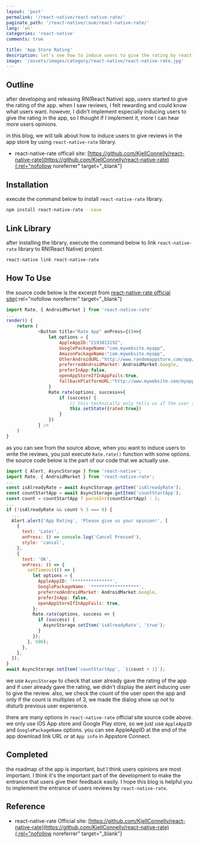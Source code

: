 ```yaml
---
layout: 'post'
permalink: '/react-native/react-native-rate/'
paginate_path: '/react-native/:num/react-native-rate/'
lang: ’en'
categories: 'react-native'
comments: true

title: 'App Store Rating'
description: let's see how to induce users to give the rating by react-native-rate library on RN(React Native) project.
image: '/assets/images/category/react-native/react-native-rate.jpg'
---
```



## Outline
after developing and releasing RN(React Native) app, users started to give the rating of the app. when I saw reviews, I felt rewarding and could know what users want. however, I didn't implement especially inducing users to give the rating in the app, so I thought if I implement it, more I can hear more users opinions.

in this blog, we will talk about how to induce users to give reviews in the app store by using ```react-native-rate``` library.

- react-native-rate officail site: [https://github.com/KjellConnelly/react-native-rate](https://github.com/KjellConnelly/react-native-rate){:rel="nofollow noreferrer" target="_blank"}

## Installation
execute the command below to install ```react-native-rate``` library.

```bash
npm install react-native-rate --save
```

## Link Library
after installing the library, execute the command below to link ```react-native-rate``` library to RN(React Native) project.

```bash
react-native link react-native-rate
```

## How To Use
the source code below is the excerpt from [react-native-rate official site](https://github.com/KjellConnelly/react-native-rate){:rel="nofollow noreferrer" target="_blank"}

```js
import Rate, { AndroidMarket } from 'react-native-rate'
...
render() {
    return (
            <Button title="Rate App" onPress={()=>{
                let options = {
                    AppleAppID:"2193813192",
                    GooglePackageName:"com.mywebsite.myapp",
                    AmazonPackageName:"com.mywebsite.myapp",
                    OtherAndroidURL:"http://www.randomappstore.com/app/47172391",
                    preferredAndroidMarket: AndroidMarket.Google,
                    preferInApp:false,
                    openAppStoreIfInAppFails:true,
                    fallbackPlatformURL:"http://www.mywebsite.com/myapp.html",
                }
                Rate.rate(options, success=>{
                    if (success) {
                        // this technically only tells us if the user successfully went to the Review Page. Whether they actually did anything, we do not know.
                        this.setState({rated:true})
                    }
                })
            } />
    )
}
```

as you can see from the source above, when you want to induce users to write the reviews, you just execute ```Rate.rate()``` function with some options. the source code below is the part of our code that we actually use.

```js
import { Alert, AsyncStorage } from 'react-native';
import Rate, { AndroidMarket } from 'react-native-rate';
...
const isAlreadyRate = await AsyncStorage.getItem('isAlreadyRate');
const countStartApp = await AsyncStorage.getItem('countStartApp');
const count = countStartApp ? parseInt(countStartApp) : 1;
...
if (!isAlreadyRate && count % 3 === 0) {
  ...
  Alert.alert('App Rating', 'Please give us your opinion!', [
    {
      text: 'Later',
      onPress: () => console.log('Cancel Pressed'),
      style: 'cancel',
    },
    {
      text: 'OK',
      onPress: () => {
        setTimeout(() => {
          let options = {
            AppleAppID: '***************',
            GooglePackageName: '******************',
            preferredAndroidMarket: AndroidMarket.Google,
            preferInApp: false,
            openAppStoreIfInAppFails: true,
          };
          Rate.rate(options, success => {
            if (success) {
              AsyncStorage.setItem('isAlreadyRate', 'true');
            }
          });
        }, 500);
      },
    },
  ]);
}
await AsyncStorage.setItem('countStartApp', `${count + 1}`);
```

we use ```AsyncStorage``` to check that user already gave the rating of the app and if user already gave the rating, we didn't display the alert inducing user to give the review. also, we check the count of the user open the app and only if the count is multiples of 3, we made the dialog show up not to disturb previous user experience.

there are many options in ```react-native-rate``` official site source code above. we only use iOS App store and Google Play store, so we just use ```AppleAppID``` and ```GooglePackageName``` options. you can see AppleAppID at the end of the app download link URL or at ```App info``` in Appstore Connect.

## Completed
the roadmap of the app is important, but I think users opinions are most important. I think it's the important part of the development to make the entrance that users give their feedback easily. I hope this blog is helpful you to implement the entrance of users reviews by ```react-native-rate```.


## Reference
- react-native-rate Official site: [https://github.com/KjellConnelly/react-native-rate](https://github.com/KjellConnelly/react-native-rate){:rel="nofollow noreferrer" target="_blank"}